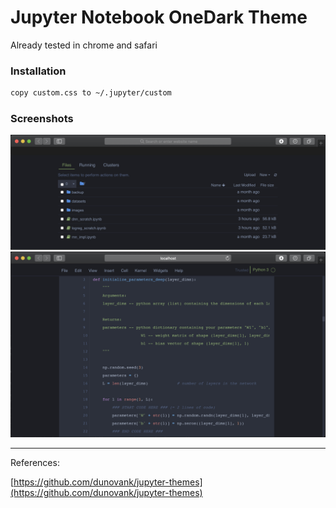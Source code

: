# Jupyter Notebook OneDark Theme

Already tested in chrome and safari

### Installation

```bash
copy custom.css to ~/.jupyter/custom
```

### Screenshots
![alt text](img/1.png "Screenshot 1")
![alt text](img/2.png "Screenshot 2")

---
References:

[https://github.com/dunovank/jupyter-themes](https://github.com/dunovank/jupyter-themes)
